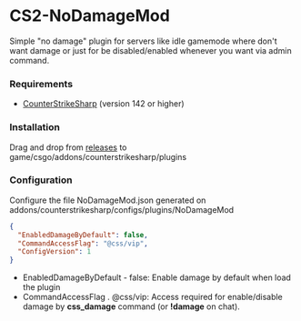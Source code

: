 # CS2-NoDamageMod

Simple "no damage" plugin for servers like idle gamemode where don't want damage or just for be disabled/enabled whenever you want via admin command.

### Requirements
* [CounterStrikeSharp](https://github.com/roflmuffin/CounterStrikeSharp/) (version 142 or higher)

### Installation

Drag and drop from [releases](https://github.com/Franc1sco/CS2-NoDamageMod/releases) to game/csgo/addons/counterstrikesharp/plugins

### Configuration

Configure the file NoDamageMod.json generated on addons/counterstrikesharp/configs/plugins/NoDamageMod
```json
{
  "EnabledDamageByDefault": false,
  "CommandAccessFlag": "@css/vip",
  "ConfigVersion": 1
}
```
* EnabledDamageByDefault - false: Enable damage by default when load the plugin
* CommandAccessFlag . @css/vip: Access required for enable/disable damage by **css_damage** command (or **!damage** on chat).

